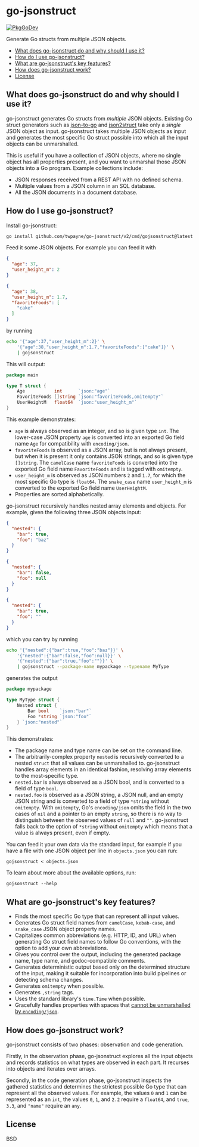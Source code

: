 # go-jsonstruct

[![PkgGoDev](https://pkg.go.dev/badge/github.com/twpayne/go-jsonstruct/v2)](https://pkg.go.dev/github.com/twpayne/go-jsonstruct/v2)

Generate Go structs from multiple JSON objects.

* [What does go-jsonstruct do and why should I use it?](#what-does-go-jsonstruct-do-and-why-should-i-use-it)
* [How do I use go-jsonstruct?](#how-do-i-use-go-jsonstruct)
* [What are go-jsonstruct's key features?](#what-are-go-jsonstructs-key-features)
* [How does go-jsonstruct work?](#how-does-go-jsonstruct-work)
* [License](#license)

## What does go-jsonstruct do and why should I use it?

go-jsonstruct generates Go structs from *multiple* JSON objects. Existing Go
struct generators such as [json-to-go](https://mholt.github.io/json-to-go/) and
[json2struct](http://json2struct.mervine.net/) take only a *single* JSON object
as input. go-jsonstruct takes multiple JSON objects as input and generates the
most specific Go struct possible into which all the input objects can be
unmarshalled.

This is useful if you have a collection of JSON objects, where no single object
has all properties present, and you want to unmarshal those JSON objects into a
Go program. Example collections include:

* JSON responses received from a REST API with no defined schema.
* Multiple values from a JSON column in an SQL database.
* All the JSON documents in a document database.

## How do I use go-jsonstruct?

Install go-jsonstruct:

```sh
go install github.com/twpayne/go-jsonstruct/v2/cmd/gojsonstruct@latest
```

Feed it some JSON objects. For example you can feed it with

```json
{
  "age": 37,
  "user_height_m": 2
}

{
  "age": 38,
  "user_height_m": 1.7,
  "favoriteFoods": [
    "cake"
  ]
}
```

by running

```sh
echo '{"age":37,"user_height_m":2}' \
    '{"age":38,"user_height_m":1.7,"favoriteFoods":["cake"]}' \
    | gojsonstruct
```

This will output:

```go
package main

type T struct {
    Age           int      `json:"age"`
    FavoriteFoods []string `json:"favoriteFoods,omitempty"`
    UserHeightM   float64  `json:"user_height_m"`
}
```

This example demonstrates:

* `age` is always observed as an integer, and so is given type `int`. The
  lower-case JSON property `age` is converted into an exported Go field name
  `Age` for compatibility with `encoding/json`.
* `favoriteFoods` is observed as a JSON array, but is not always present, but
  when it is present it only contains JSON strings, and so is given type
  `[]string`. The `camelCase` name `favoriteFoods` is converted into the
  exported Go field name `FavoriteFoods` and is tagged with `omitempty`.
* `user_height_m` is observed as JSON numbers `2` and `1.7`, for which the most
  specific Go type is `float64`. The `snake_case` name `user_height_m` is
  converted to the exported Go field name `UserHeightM`.
* Properties are sorted alphabetically.

go-jsonstruct recursively handles nested array elements and objects. For
example, given the following three JSON objects input:

```json
{
  "nested": {
    "bar": true,
    "foo": "baz"
  }
}

{
  "nested": {
    "bar": false,
    "foo": null
  }
}

{
  "nested": {
    "bar": true,
    "foo": ""
  }
}
```

which you can try by running

```sh
echo '{"nested":{"bar":true,"foo":"baz"}}' \
    '{"nested":{"bar":false,"foo":null}}' \
    '{"nested":{"bar":true,"foo":""}}' \
    | gojsonstruct --package-name mypackage --typename MyType
```

generates the output

```go
package mypackage

type MyType struct {
    Nested struct {
        Bar bool    `json:"bar"`
        Foo *string `json:"foo"`
    } `json:"nested"`
}
```

This demonstrates:

* The package name and type name can be set on the command line.
* The arbitrarily-complex property `nested` is recursively converted to a nested
  `struct` that all values can be unmarshalled to. go-jsonstruct handles array
  elements in an identical fashion, resolving array elements to the
  most-specific type.
* `nested.bar` is always observed as a JSON bool, and is converted to a field of
  type `bool`.
* `nested.foo` is observed as a JSON string, a JSON null, and an empty JSON
  string and is converted to a field of type `*string` without `omitempty`. With
  `omitempty`, Go's `encoding/json` omits the field in the two cases of  `nil`
  and a pointer to an empty `string`, so there is no way to distinguish between
  the observed values of `null` and `""`. go-jsonstruct falls back to the option
  of `*string` without `omitempty` which means that a value is always present,
  even if empty.

You can feed it your own data via the standard input, for example if you have a
file with one JSON object per line in `objects.json` you can run:

    gojsonstruct < objects.json

To learn about more about the available options, run:

    gojsonstruct --help

## What are go-jsonstruct's key features?

* Finds the most specific Go type that can represent all input values.
* Generates Go struct field names from  `camelCase`, `kebab-case`, and
  `snake_case` JSON object property names.
* Capitalizes common abbreviations (e.g. HTTP, ID, and URL) when
  generating Go struct field names to follow Go conventions, with the option to
  add your own abbreviations.
* Gives you control over the output, including the generated package name, type
  name, and godoc-compatible comments.
* Generates deterministic output based only on the determined structure of the
  input, making it suitable for incorporation into build pipelines or detecting
  schema changes.
* Generates `omitempty` when possible.
* Generates `,string` tags.
* Uses the standard library's `time.Time` when possible.
* Gracefully handles properties with spaces that [cannot be unmarshalled by
  `encoding/json`](https://github.com/golang/go/issues/18531).

## How does go-jsonstruct work?

go-jsonstruct consists of two phases: observation and code generation.

Firstly, in the observation phase, go-jsonstruct explores all the input objects
and records statistics on what types are observed in each part. It recurses into
objects and iterates over arrays.

Secondly, in the code generation phase, go-jsonstruct inspects the gathered
statistics and determines the strictest possible Go type that can represent all
the observed values. For example, the values `0` and `1` can be represented as
an `int`, the values `0`, `1`, and `2.2` require a `float64`, and `true`, `3.3`,
and `"name"` require an `any`.

## License

BSD
